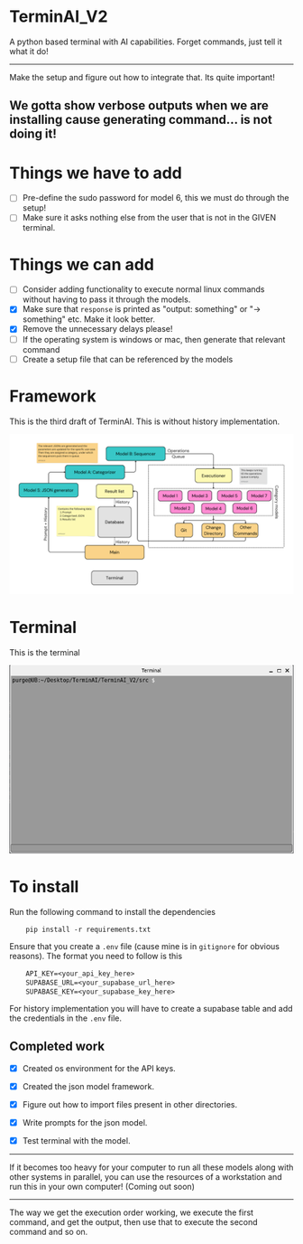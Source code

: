 # TerminAI_V2

A python based terminal with AI capabilities. Forget commands, just tell it what it do!

---

Make the setup and figure out how to integrate that. Its quite important!

We gotta show verbose outputs when we are installing cause generating command... is not doing it!
---

# Things we have to add

- [ ] Pre-define the sudo password for model 6, this we must do through the setup!
- [ ] Make sure it asks nothing else from the user that is not in the GIVEN terminal.

# Things we can add

- [ ] Consider adding functionality to execute normal linux commands without having to pass it through the models.
- [x] Make sure that `response` is printed as "output: something" or "-> something" etc. Make it look better.
- [x] Remove the unnecessary delays please!
- [ ] If the operating system is windows or mac, then generate that relevant command
- [ ] Create a setup file that can be referenced by the models

# Framework 

This is the third draft of TerminAI. This is without history implementation.

![TerminAI](./utils/images/TerminAI_V2_draft_5.png)

# Terminal

This is the terminal

![Terminal](./utils/Terminal_GUI/images/terminal_2.png)

# To install

Run the following command to install the dependencies

		pip install -r requirements.txt

Ensure that you create a `.env` file (cause mine is in `gitignore` for obvious reasons). The format you need to follow is this

		API_KEY=<your_api_key_here>
		SUPABASE_URL=<your_supabase_url_here>
		SUPABASE_KEY=<your_supabase_key_here>

For history implementation you will have to create a supabase table and add the credentials in the `.env` file.

## Completed work

- [x] Created os environment for the API keys.
- [x] Created the json model framework.
- [x] Figure out how to import files present in other directories.
- [x] Write prompts for the json model.
- [x] Test terminal with the model.


---

If it becomes too heavy for your computer to run all these models along with other systems in parallel, you can use the resources of a workstation and run this in your own computer! (Coming out soon)

---

The way we get the execution order working, we execute the first command, and get the output, then use that to execute the second command and so on.
